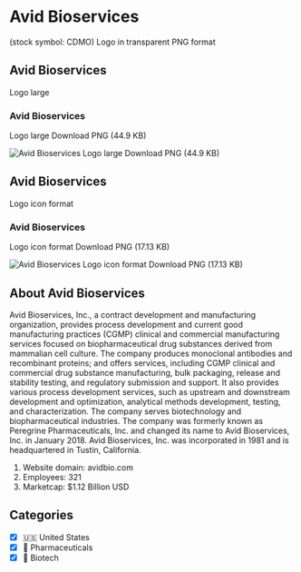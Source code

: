 # Avid Bioservices
 (stock symbol: CDMO) Logo in transparent PNG format

## Avid Bioservices
 Logo large

### Avid Bioservices
 Logo large Download PNG (44.9 KB)

![Avid Bioservices
 Logo large Download PNG (44.9 KB)](/img/orig/CDMO_BIG-7b0b5541.png)

## Avid Bioservices
 Logo icon format

### Avid Bioservices
 Logo icon format Download PNG (17.13 KB)

![Avid Bioservices
 Logo icon format Download PNG (17.13 KB)](/img/orig/CDMO-75b75af2.png)

## About Avid Bioservices


Avid Bioservices, Inc., a contract development and manufacturing organization, provides process development and current good manufacturing practices (CGMP) clinical and commercial manufacturing services focused on biopharmaceutical drug substances derived from mammalian cell culture. The company produces monoclonal antibodies and recombinant proteins; and offers services, including CGMP clinical and commercial drug substance manufacturing, bulk packaging, release and stability testing, and regulatory submission and support. It also provides various process development services, such as upstream and downstream development and optimization, analytical methods development, testing, and characterization. The company serves biotechnology and biopharmaceutical industries. The company was formerly known as Peregrine Pharmaceuticals, Inc. and changed its name to Avid Bioservices, Inc. in January 2018. Avid Bioservices, Inc. was incorporated in 1981 and is headquartered in Tustin, California.

1. Website domain: avidbio.com
2. Employees: 321
3. Marketcap: $1.12 Billion USD


## Categories
- [x] 🇺🇸 United States
- [x] 💊 Pharmaceuticals
- [x] 🧬 Biotech

